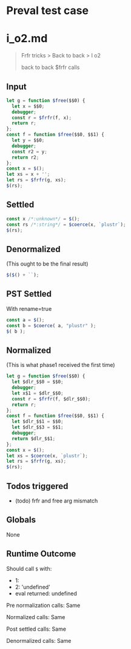 # Preval test case

# i_o2.md

> Frfr tricks > Back to back > I o2
>
> back to back $frfr calls

## Input

`````js filename=intro
let g = function $free($$0) {
  let x = $$0;
  debugger;
  const r = $frfr(f, x);
  return r;
};
const f = function $free($$0, $$1) {
  let y = $$0;
  debugger;
  const r2 = y;
  return r2;
};
const x = $();
let xs = x + '';
let rs = $frfr(g, xs);
$(rs);

`````


## Settled


`````js filename=intro
const x /*:unknown*/ = $();
const rs /*:string*/ = $coerce(x, `plustr`);
$(rs);
`````


## Denormalized
(This ought to be the final result)

`````js filename=intro
$($() + ``);
`````


## PST Settled
With rename=true

`````js filename=intro
const a = $();
const b = $coerce( a, "plustr" );
$( b );
`````


## Normalized
(This is what phase1 received the first time)

`````js filename=intro
let g = function $free($$0) {
  let $dlr_$$0 = $$0;
  debugger;
  let x$1 = $dlr_$$0;
  const r = $frfr(f, $dlr_$$0);
  return r;
};
const f = function $free($$0, $$1) {
  let $dlr_$$1 = $$0;
  let $dlr_$$3 = $$1;
  debugger;
  return $dlr_$$1;
};
const x = $();
let xs = $coerce(x, `plustr`);
let rs = $frfr(g, xs);
$(rs);
`````


## Todos triggered


- (todo) frfr and free arg mismatch


## Globals


None


## Runtime Outcome


Should call `$` with:
 - 1: 
 - 2: 'undefined'
 - eval returned: undefined

Pre normalization calls: Same

Normalized calls: Same

Post settled calls: Same

Denormalized calls: Same
